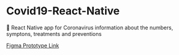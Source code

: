 # Covid19-React-Native
:hospital: React Native app for Coronavirus information about the numbers, symptons, treatments and preventions

[Figma Prototype Link](https://www.figma.com/file/tCwQNoTScOIVO7rXgfBQzc/COVID-19?node-id=0%3A1)
